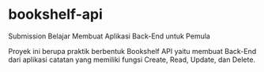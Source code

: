 # bookshelf-api
Submission Belajar Membuat Aplikasi Back-End untuk Pemula

Proyek ini berupa praktik  berbentuk Bookshelf API yaitu membuat Back-End dari aplikasi catatan yang memiliki fungsi Create, Read, Update, dan Delete.
